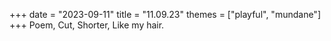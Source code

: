 +++
date = "2023-09-11"
title = "11.09.23"
themes = ["playful", "mundane"]
+++
Poem,
Cut,
Shorter,
Like my hair.

